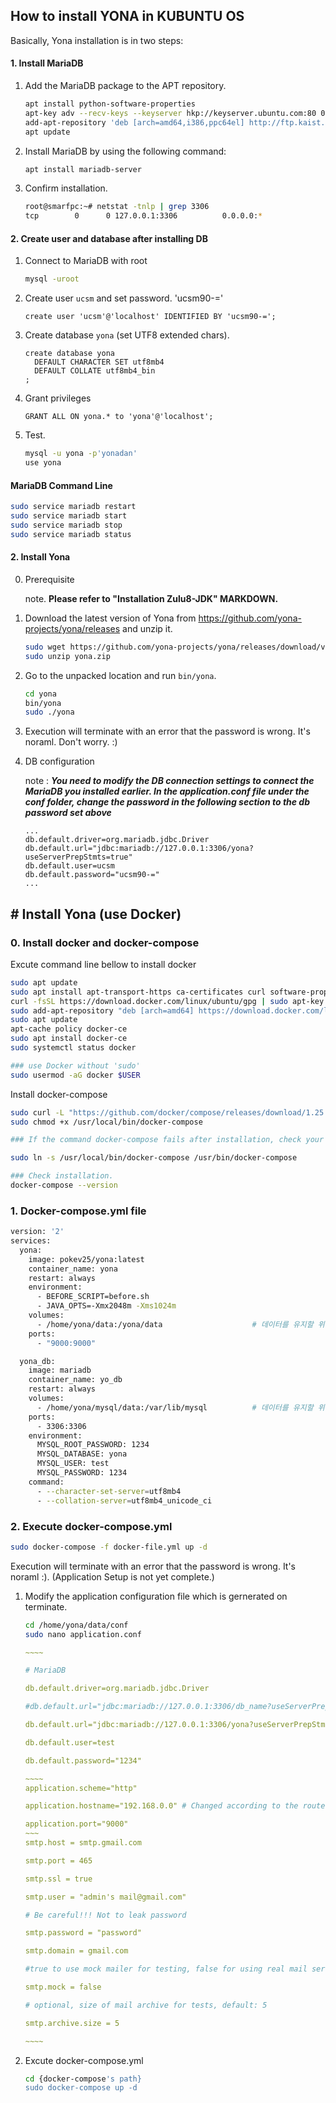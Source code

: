 ## How to install YONA in KUBUNTU OS

Basically, Yona installation is in two steps:

#### 1. Install MariaDB

1. Add the MariaDB package to the APT repository.

   ```bash
   apt install python-software-properties
   apt-key adv --recv-keys --keyserver hkp://keyserver.ubuntu.com:80 0xF1656F24C74CD1D8
   add-apt-repository 'deb [arch=amd64,i386,ppc64el] http://ftp.kaist.ac.kr/mariadb/repo/10.1/ubuntu xenial main'
   apt update
   ```

2. Install MariaDB by using the following command:
   ```bash
   apt install mariadb-server
   ```
   
3. Confirm installation.

   ```bash
   root@smarfpc:~# netstat -tnlp | grep 3306
   tcp        0      0 127.0.0.1:3306          0.0.0.0:*               LISTEN      27469/mysqld 
   ```



#### 2. Create user and database after installing DB

1. Connect to MariaDB with root

   ```bash
   mysql -uroot 
   ```

2. Create user `ucsm` and set password. 'ucsm90-='

   ```mysql
   create user 'ucsm'@'localhost' IDENTIFIED BY 'ucsm90-=';
   ```

3. Create database `yona` (set UTF8 extended chars).

   ```mysql
   create database yona
     DEFAULT CHARACTER SET utf8mb4
     DEFAULT COLLATE utf8mb4_bin
   ;
   ```

4. Grant privileges

   ```mysql
   GRANT ALL ON yona.* to 'yona'@'localhost';
   ```

5. Test.

   ```bash
   mysql -u yona -p'yonadan'
   use yona
   ```

#### MariaDB Command Line

```bash
sudo service mariadb restart
sudo service mariadb start
sudo service mariadb stop
sudo service mariadb status
```



#### 2. Install Yona

0. Prerequisite

   note. **Please refer to "Installation Zulu8-JDK" MARKDOWN.**

1. Download the latest version of Yona from https://github.com/yona-projects/yona/releases and unzip it.

   ```bash
   sudo wget https://github.com/yona-projects/yona/releases/download/v1.3.0/yona-v1.3.0-bin.zip
   sudo unzip yona.zip
   ```

2. Go to the unpacked location and run `bin/yona`.

   ```bash
   cd yona
   bin/yona
   sudo ./yona
   ```

3. Execution will terminate with an error that the password is wrong. It's noraml. Don't worry. :)

4. DB configuration

   note : ***You need to modify the DB connection settings to connect the MariaDB you installed earlier.
   In the application.conf file under the conf folder, change the password in the following section to the db password set above***

   ```properties
   ...
   db.default.driver=org.mariadb.jdbc.Driver
   db.default.url="jdbc:mariadb://127.0.0.1:3306/yona?useServerPrepStmts=true"
   db.default.user=ucsm
   db.default.password="ucsm90-="
   ...
   ```



## # Install Yona (use Docker)

### 0. Install docker and docker-compose

Excute command line bellow to install docker

```bash
sudo apt update
sudo apt install apt-transport-https ca-certificates curl software-properties-common
curl -fsSL https://download.docker.com/linux/ubuntu/gpg | sudo apt-key add -
sudo add-apt-repository "deb [arch=amd64] https://download.docker.com/linux/ubuntu bionic stable"
sudo apt update
apt-cache policy docker-ce
sudo apt install docker-ce
sudo systemctl status docker

### use Docker without 'sudo'
sudo usermod -aG docker $USER
```



Install docker-compose

```bash
sudo curl -L "https://github.com/docker/compose/releases/download/1.25.0/docker-compose-$(uname -s)-$(uname -m)" -o /usr/local/bin/docker-compose
sudo chmod +x /usr/local/bin/docker-compose

### If the command docker-compose fails after installation, check your path. You can also create a symbolic link to /usr/bin or any other directory in your path.

sudo ln -s /usr/local/bin/docker-compose /usr/bin/docker-compose

### Check installation.
docker-compose --version
```





### 1. Docker-compose.yml file

```bash
version: '2'
services:
  yona:
    image: pokev25/yona:latest
    container_name: yona
    restart: always
    environment:
      - BEFORE_SCRIPT=before.sh
      - JAVA_OPTS=-Xmx2048m -Xms1024m
    volumes:
      - /home/yona/data:/yona/data                    # 데이터를 유지할 위치 설정
    ports:
      - "9000:9000"

  yona_db:
    image: mariadb
    container_name: yo_db
    restart: always
    volumes:
      - /home/yona/mysql/data:/var/lib/mysql          # 데이터를 유지할 위치 설정
    ports:
      - 3306:3306
    environment:
      MYSQL_ROOT_PASSWORD: 1234
      MYSQL_DATABASE: yona
      MYSQL_USER: test
      MYSQL_PASSWORD: 1234
    command:
      - --character-set-server=utf8mb4
      - --collation-server=utf8mb4_unicode_ci

```



### 2. Execute docker-compose.yml

```bash
sudo docker-compose -f docker-file.yml up -d
```

Execution will terminate with an error that the password is wrong. It's noraml :). (Application Setup is not yet complete.)

1. Modify the application  configuration file which is gernerated on terminate.

   ```bash
   cd /home/yona/data/conf 
   sudo nano application.conf
   ```

   ```yaml
   ~~~~
   
   # MariaDB
   
   db.default.driver=org.mariadb.jdbc.Driver
   
   #db.default.url="jdbc:mariadb://127.0.0.1:3306/db_name?useServerPrepStmts=true"
   
   db.default.url="jdbc:mariadb://127.0.0.1:3306/yona?useServerPrepStmts=true"
   
   db.default.user=test
   
   db.default.password="1234"
   
   ~~~~
   application.scheme="http"
   
   application.hostname="192.168.0.0" # Changed according to the router's host ip.
   
   application.port="9000"
   ~~~
   smtp.host = smtp.gmail.com
   
   smtp.port = 465
   
   smtp.ssl = true
   
   smtp.user = "admin's mail@gmail.com"
   
   # Be careful!!! Not to leak password
   
   smtp.password = "password"
   
   smtp.domain = gmail.com
   
   #true to use mock mailer for testing, false for using real mail server
   
   smtp.mock = false
   
   # optional, size of mail archive for tests, default: 5
   
   smtp.archive.size = 5
   
   ~~~~
   ```

   

2. Excute docker-compose.yml

   ```bash
   cd {docker-compose's path}
   sudo docker-compose up -d
   ```

   